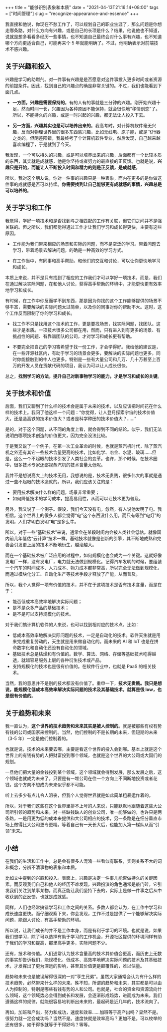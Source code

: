 +++
title = "能够识别表象和本质"
date = "2021-04-13T21:16:14+08:00"
tags = ["时间管理"]
slug = "recognize-appearance-and-essence"
+++

我直接和他说，你现在不愁工作了，可以规划自己的职业生涯了，那么问题是你想走哪条路，对什么方向有兴趣，或是自己的长项是什么？结果，他说他也不知道，说就是想多看看多经历一些事情，也不知道自己最终会对什么事有兴趣，也不知道哪个方向更适合自己，可能再来个 5 年就能明确了。不过，他明确表示对前端技术不感兴趣。

## 关于兴趣和投入

兴趣是学习的助燃剂。对一件事有兴趣是是否愿意对这件事投入更多时间或者资源的前提条件。因此，找到自己的兴趣点的确是非常关键的。不过，我们也能看到下面几点。

- **一方面，兴趣是需要保持的**。有的人有的事就是三分钟的兴趣。刚开始兴趣十足，然而时间一长，兴趣因为各种原因不能保持，就会很快地“移情别恋”了。所以，不能持久的兴趣，或是一时兴起的兴趣，都无法让人投入下去。

- **另一方面，兴趣其实也是可以培养出来的**。我高考时，对计算机软件毫无兴趣，反而对物理世界里的很多东西感兴趣，比如无线电、原子能，或是飞行器之类的。但阴差阳错，我最终考了个计算机软件专业，然后发现，自己越来越喜欢编程了，于是就到了今天。

我发现，一个可以持久的兴趣，或是可以培养出来的兴趣，后面都有一个比较本质的东西，其实就是成就感，他是你坚持或者努力的最直接的正反馈。也就是说，**兴趣只是开始，而能让人不断投入时间和精力的则是正反馈，是成就感**。

所以，我对这个朋友说，你对一件事的兴趣只是一种表象，而内在更多的是你做这件事的成就感是否可以持续。**你需要找到让自己能够更有成就感的事情，兴趣总是可以培养的**。

## 关于学习和工作

我觉得，学好一项技术和是否找到与之相匹配的工作有关联，但它们之间并不是强关联的。但之所以，我们都觉得通过工作才让我们学习和成长得更快，主要有这些原因。

- 工作能为我们带来相应的场景和实际的问题，而不是空泛的学习。带着问题去学习，带着场景去解决问题，的确是一种高效的学习方式。

- 在工作当中，有同事和高手帮助。和他们的交互和讨论，可以让你更快地学习和成长。

本质上来说，并不是只有找到了相应的工作我们才可以学好一项技术，而是，我们在通过解决实际问题，在和他人讨论，获得高手帮助的环境中，才能更快更有效率地学习和成长。

有时候，在工作中你反而学不到东西，那是因为你找的这个工作能够提供的场景不够丰富，需要解决的实际问题太过简单，以及你的同事对你的帮助不大。这时，这个工作反而限制了你的学习和成长。

- 找工作不只是找用这个技术的工作，更是要找场景，找实际问题，找团队。这些才是本质。一项技术很多公司都在用，然而，只有进入到有更多的场景、有挑战性的问题、有靠谱团队的公司，才对学习和成长更有帮助。

- 不要完全把自己的学习寄希望于找一份工作，才会学得好。我给他的建议是，在一些开源社区内，有助于学习的场景会更多，要解决的实际问题也更多，同时你能接触到的牛人也更多。特别是一些有大量公司和几万、几十万甚至上百万的开发人员在贡献代码的项目，我认为可以让人成长很快。

总之，**找到学习的方法，提升自己对新事物学习的能力，才是学习和成长的关键**。

## 关于技术和价值

后面，我们又聊到了什么样的技术会是属于未来的技术，以及应该把时间花在什么样的技术上。我问了他这样一个问题：“你觉得，让人登月探索宇宙的技术价值大，还是造高铁的技术价值大？或者是科学种田的技术价值大？……”

是的，对于这个问题，从不同的角度上看，就会得到不同的结论。似乎，我们无法说明白哪项技术创造的价值更大，因为完全没法比较。

于是我又说了一个例子，在第一次工业革命的时候，也就是蒸汽机时代，除了蒸汽机之外还有其它一些技术含量更高的技术，比如化学、冶金、水泥、玻璃……但是，这么一个不起眼的技术引发了人类社会的变革。也许，那个时候，在技术圈中，很多技术专家还鄙视蒸汽机的技术含量太低呢。

我并不是想说高大上的技术无用，我想说的是，技术无贵贱，很多伟大的事就是通过一些不起眼的技术造就的。所以，我们应该关注的是：

- 要用技术解决什么样的问题，场景非常重要；
- 如何降低技术的学习成本，提高易用性，从而可以让技术更为普及。

另外，我又说了一个例子。假设，我们今天没有电，忽然，有人说他发明了电。我相信，这个世界上的很多人都会觉得“电”这个东西没什么用，而只有等到“电灯”的发明，人们才明白发明“电”是多么牛。

所以，对于一些“基础技术”来说，通常会在某段时间内会被人类社会低估。就像国内前几年低估“云计算”技术一样。基础技术就像是创新的引擎，其不断地成熟和完善会引发更上层的技术不断地衍生，越滚越大。

而在一个基础技术被广泛应用的过程中，如何规模化也会成为一个关键。这就好像发电厂一样，没有发电厂，电力就无法做到规模化。记得汽车发明的时候，要组装一个汽车的时间成本、人力成本、物力成本都非常高，所以完全无法做到规模化，而通过模块化分工、自动化生产等技术手段才释放了产能，从而普及。

所以，我个人觉得一项有价值的技术，并不在于这项技术是否有技术含量，而是在于：

- 能否低成本高效率地解决实际问题；
- 是不是众多产品的基础技术；
- 是不是可以支持规模化的技术。

对于我们搞计算机软件的人来说，也可以找到相对应的技术点。比如：

- 低成本高效率地解决实际问题的技术，一定是自动化的技术。软件天生就是用来完成重复劳动的，天生就是用来做自动化的。而未来的 AI 和 IoT 也是在拼命数字化和自动化还没有自动化的领域。
- 基础技术总是枯燥和有价值的。数学、算法、网络、存储等基础技术吃得越透，就越容易服务上层的各种衍生技术或产品。
- 支持规模化的技术也是很有价值的。在软件行业中，也就是 PaaS 的相关技术。

当然，我的意思并不是别的技术都没有价值了。重申一下，**技术无贵贱。我只是想说，能规模化低成本高效率解决实际问题的技术及其基础技术，就算是很 low，也是很有价值的**。

## 关于趋势和未来

我一直认为，**这个世界的技术趋势和未来其实是被人控制的**。就是被那些有权有势有钱的公司或国家来控制的。当然，他们控制的不是长期的未来，但短期的未来（3-5 年）一定是他们控制着的。

也就是说，技术的未来要去哪，主要是看这个世界的投入会到哪。基本上就是这个世界上的有钱有势的人把财富投到哪个领域，也就是这个世界的大公司或大国们的规划。

一旦他们把大量的金钱投到某个领域，这个领域就会得到发展，那么发展之后，这个领域也就成为未来了。只要是有一堆公司在往一个方向上不间断地投资或者花钱，这个方向不想成为未来似乎都不可能。

听上去多少有点儿令人沮丧，但我个人觉得世界就是如此简单粗暴运作着的。

所以，对于我们这些在这个世界里排不上号的人来说，只能默默地跟随着这些大公司所引领的趋势和未来。对一些缺钱缺人的创业公司，唯一能够做的，也许只是两条路，一是用更为低的成本来提供和大公司相应的技术，另一条路是在细分垂直市场上做得比大公司更专更精。等着自己有一天长大后，也能加入第一梯队从而“引领”未来。

## 小结

在我们的生活和工作中，总是会有很多人混淆一些看似有联系，实则关系不大的词和概念，分辨不清事物的表象和本质。

比如文中提到的兴趣和投入。表面上，兴趣是决定一件事儿能否做持久的关键因素。而反观我们自己和他人的经历不难发现，兴趣扮演的角色通常是敲门砖，它引发我们关注到某事某物。而真正能让我们坚持下去的，实际上是做一件事之后从中收获到的正反馈，也就是成就感。

同样，人们也经常搞错学习和工作之间的关系。多数人都会认为，在工作中学习和成长速度更快。而仔细观察下来，你会发现，工作不过是提供了一个能够解决实际问题，能跟人讨论，有高手帮助的环境。

所以说，让我们成长的并不是工作本身，而是有利于学习的环境。也就是说，如果我们想学习，除了可以选择有助于学习的工作机会，开源社区提供的环境同样有助于我们的学习和提高，那里高手更多，实际问题不少。

还有，技术和价值。人们通常认为技术含量高的技术其价值会更高，而历史上无数的事实却告诉我们，能规模化、低成本、高效率地解决实际问题的技术及其基础技术，才发挥出了更为深远的影响，甚至其价值更是颠覆性的，难以估量。

趋势和未来也是被误解得很深的一对“孪生兄弟”。虽然大家通常会认为有什么样的技术趋势，必然带来什么样的未来。殊不知，所谓的趋势和未来，其实都是可以由人为控制的，特别是哪些有钱有势的人和公司。也就是，社会的资金和资源流向什么领域，这个领域势必会得到成长和发展，会逐渐形成趋势，进而成为未来。我们遵循这样的规律，就能很容易地判断出未来的，最起码是近几年的，技术流向了。

再如，加班和产出，努力和成功，速度和效率……加班等于高产出吗？显然不是。很努力就一定会成功吗？当然不是。速度快就是效率高吗？更加不是。可以枚举的还有很多，如干得多就等于干得好吗？等等。
